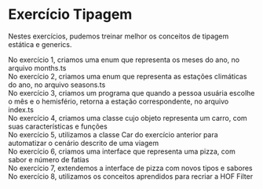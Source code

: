 # Exercício Tipagem

Nestes exercícios, pudemos treinar melhor os conceitos de tipagem estática e generics. <br>

No exercício 1, criamos uma enum que representa os meses do ano, no arquivo months.ts <br>
No exercício 2, criamos uma enum que representa as estações climáticas do ano, no arquivo seasons.ts <br>
No exercício 3, criamos um programa que quando a pessoa usuária escolhe o mês e o hemisfério, retorna a estação correspondente, no arquivo index.ts <br>
No exercício 4, criamos uma classe cujo objeto representa um carro, com suas características e funções <br>
No exercício 5, utilizamos a classe Car do exercício anterior para automatizar o cenário descrito de uma viagem <br>
No exercício 6, criamos uma interface que representa uma pizza, com sabor e número de fatias <br>
No exercício 7, extendemos a interface de pizza com novos tipos e sabores <br>
No exercício 8, utilizamos os conceitos aprendidos para recriar a HOF Filter
